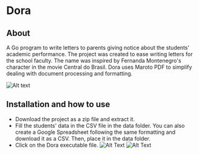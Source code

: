 # Dora

## About
A Go program to write letters to parents giving notice about the students' academic performance. The project was created to ease writing letters for the school faculty. The name was inspired by Fernanda Montenegro's character in the movie Central do Brasil. Dora uses Maroto PDF to simplify dealing with document processing and formatting.

![Alt text](https://s.glbimg.com/og/rg/f/original/2011/12/02/central-1.jpg)

## Installation and how to use
- Download the project as a zip file and extract it.
- Fill the students' data in the CSV file in the data folder. You can also create a Google Spreadsheet following the same formatting and download it as a CSV. Then, place it in the data folder.
- Click on the Dora executable file.
![Alt Text](Dora/img/letters.png)
![Alt Text](Dora/img/spreadsheet.png)
